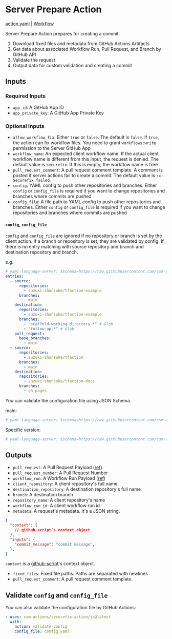 # Server Prepare Action

[action.yaml](action.yaml) | [Workflow](https://github.com/securefix-action/demo-server/blob/main/.github/workflows/securefix.yaml)

Server Prepare Action prepares for creating a commit.

1. Download fixed files and metadata from GitHub Actions Artifacts
1. Get data about associated Workflow Run, Pull Request, and Branch by GitHub API
1. Validate the request
1. Output data for custom validation and creating a commit

## Inputs

### Required Inputs

- `app_id`: A GitHub App ID
- `app_private_key`: A GitHub App Private Key

### Optional Inputs

- `allow_workflow_fix`: Either `true` or `false`. The default is `false`. If `true`, the action can fix workflow files. You need to grant `workflows:write` permission to the Server GitHub App
- `workflow_name`: An expected client workflow name. If the actual client workflow name is different from this input, the request is denied. The default value is `securefix`. If this is empty, the workflow name is free
- `pull_request_comment`: A pull request comment template. A comment is posted if server actions fail to create a commit. The default value is `:x: Securefix failed.`
- `config`: YAML config to push other repositories and branches. Either `config` or `config_file` is required if you want to change repositories and branches where commits are pushed
- `config_file`: A file path to YAML config to push other repositories and branches. Either `config` or `config_file` is required if you want to change repositories and branches where commits are pushed

#### `config`, `config_file`

`config` and `config_file` are ignored if no repository or branch is set by the client action.
If a branch or repository is set, they are validated by config.
If there is no entry matching with source repository and branch and destination repository and branch.

e.g.

```yaml
# yaml-language-server: $schema=https://raw.githubusercontent.com/csm-actions/securefix-action/main/json-schema/config.json
entries:
  - source:
      repositories:
        - suzuki-shunsuke/tfaction-example
      branches:
        - main
    destination:
      repositories:
        - suzuki-shunsuke/tfaction-example
      branches:
        - "scaffold-working-directory-*" # Glob
        - "follow-up-*" # Glob
    pull_request:
      base_branches:
        - main
  - source:
      repositories:
        - suzuki-shunsuke/tfaction
      branches:
        - main
    destination:
      repositories:
        - suzuki-shunsuke/tfaction-docs
      branches:
        - gh-pages
```

You can validate the configuration file using JSON Schema.

main:

```yaml
# yaml-language-server: $schema=https://raw.githubusercontent.com/csm-actions/securefix-action/main/json-schema/config.json
```

Specific version:

```yaml
# yaml-language-server: $schema=https://raw.githubusercontent.com/csm-actions/securefix-action/v0.1.1/json-schema/config.json
```

## Outputs

- `pull_request`: A Pull Request Payload ([ref](https://docs.github.com/en/rest/pulls/pulls?apiVersion=2022-11-28#get-a-pull-request))
- `pull_request_number`: A Pull Request Number
- `workflow_run`: A Workflow Run Payload ([ref](https://docs.github.com/en/rest/actions/workflow-runs?apiVersion=2022-11-28#get-a-workflow-run))
- `client_repository`: A client repository's full name
- `destination_repository`: A destination repository's full name
- `branch`: A destination branch
- `repository_name`: A client repository's name
- `workflow_run_id`: A client workflow run id
- `metadata`: A request's metadata. It's a JSON string.

```json
{
  "context": {
    // github-script's context object
  },
  "inputs": {
    "commit_message": "commit message",
  },
}
```

`context` is a [github-script](https://github.com/actions/github-script)'s context object.

- `fixed_files`: Fixed file paths. Paths are separated with newlines
- `pull_request_comment`: A pull request comment template.

## Validate `config` and `config_file`

You can also validate the configuration file by GitHub Actions:

```yaml
- uses: csm-actions/securefix-action/js@latest
  with:
    action: validate-config
    config_file: config.yaml
```
